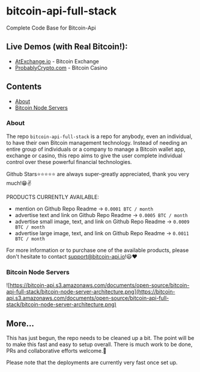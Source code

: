 # bitcoin-api-full-stack

Complete Code Base for Bitcoin-Api


## Live Demos (with Real Bitcoin!):
* [AtExchange.io](https://atexchange.io) - Bitcoin Exchange
* [ProbablyCrypto.com](https://probablycrypto.com) - Bitcoin Casino


## Contents
* [About](#about)
* [Bitcoin Node Servers](#bitcoin-node-servers)

### About

The repo `bitcoin-api-full-stack` is a repo for anybody, even an individual,
to have their own Bitcoin management technology. Instead of needing an
entire group of individuals or a company to manage a Bitcoin wallet app,
exchange or casino, this repo aims to give the user complete individual control over
these powerful financial technologies.

Github Stars⭐️⭐️⭐️⭐️⭐️ are always super-greatly appreciated, thank you very much!😁✌️

PRODUCTS CURRENTLY AVAILABLE:

* mention on Github Repo Readme -> `0.0001 BTC / month`
* advertise text and link on Github Repo Readme -> `0.0005 BTC / month`
* advertise small image, text, and link on Github Repo Readme -> `0.0009 BTC / month`
* advertise large image, text, and link on Github Repo Readme -> `0.0011 BTC / month`

For more information or to purchase one of the available products, please don't hesitate to contact support@bitcoin-api.io!😃❤️

### Bitcoin Node Servers

![https://bitcoin-api.s3.amazonaws.com/documents/open-source/bitcoin-api-full-stack/bitcoin-node-server-architecture.png](https://bitcoin-api.s3.amazonaws.com/documents/open-source/bitcoin-api-full-stack/bitcoin-node-server-architecture.png)


## More...

This has just begun, the repo needs to be cleaned up a bit. The point will be to make this fast and easy to setup overall. There is much work to be done, PRs and collaborative efforts welcome.👏

Please note that the deployments are currently very fast once set up.
